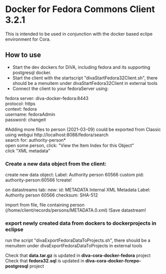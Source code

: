 # Docker for Fedora Commons Client 3.2.1
This is intended to be used in conjunction with the docker based eclipe environment for Cora.

## How to use
* Start the dev dockers for DiVA, including fedora and its supporting postgresql docker.
* Start the client with the startscript "divaStartFedora32Client.sh", there should be a menuitem under
divaStartFedora32Client  in external tools
* Connect the client to your fedoraServer using:

fedora server: diva-docker-fedora:8443<br>
protocol: https<br>
context: fedora<br>
username: fedoraAdmin<br>
password: changeit<br>


#Adding more files to person (2021-03-09)
could be exported from Classic using webgui http://localhost:8088/fedora/search<br>
search for: authority-person*<br>
open some person, click: "View the Item Index for this Object"<br>
click "XML metadata"<br>



### Create a new data object from the client:

create new data object:
Label: Authority person 60566
custom pid: authority-person:60566
!create!

on datastreams tab:
new: 
id: METADATA
Internal XML Metadata
Label: Authority person 60566
checksum: SHA-512

import from file, file containing person  (/home/client/records/persons/METADATA.0.xml)
!Save datastream!

### export newly created data from dockers to dockerprojects in eclipse
run the script "divaExportFedoraDataToProjects.sh", there should be a menuitem under
divaExportFedoraDataToProjects in external tools

Check that **data.tar.gz** is updated in **diva-cora-docker-fedora** project<br>
Check that **fedora32.sql** is updated in **diva-cora-docker-fcrepo-postgresql** project